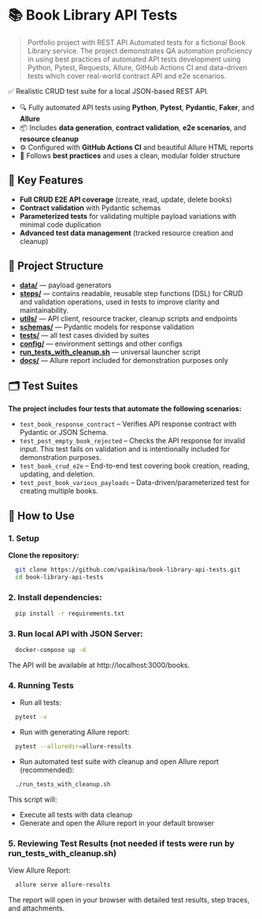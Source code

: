 # 📚 Book Library API Tests
> Portfolio project with REST API Automated tests for a fictional Book Library service.
The project demonstrates QA automation proficiency in using best practices of automated API tests development using Python, Pytest, Requests, Allure, GitHub Actions CI and data-driven tests which cover real-world contract API and e2e scenarios.

✅ Realistic CRUD test suite for a local JSON-based REST API.

- 🔍 Fully automated API tests using **Python**, **Pytest**, **Pydantic**, **Faker**, and **Allure**
- 📦 Includes **data generation**, **contract validation**, **e2e scenarios**, and **resource cleanup**
- ⚙️ Configured with **GitHub Actions CI** and beautiful Allure HTML reports
- 📘 Follows **best practices** and uses a clean, modular folder structure


## 🚀 Key Features

- **Full CRUD E2E API coverage** (create, read, update, delete books)
- **Contract validation** with Pydantic schemas
- **Parameterized tests** for validating multiple payload variations with minimal code duplication 
- **Advanced test data management** (tracked resource creation and cleanup)


## 📁 Project Structure

- [**data/**](./data) — payload generators  
- [**steps/**](./steps) — contains readable, reusable step functions (DSL) for CRUD and validation operations, used in tests to improve clarity and maintainability.
- [**utils/**](./utils) — API client, resource tracker, cleanup scripts and endpoints 
- [**schemas/**](./schemas) — Pydantic models for response validation  
- [**tests/**](./tests) — all test cases divided by suites  
- [**config/**](./config) — environment settings and other configs 
- [**run_tests_with_cleanup.sh**](./run_tests_with_cleanup.sh) — universal launcher script
- [**docs/**](./docs) — Allure report included for demonstration purposes only

## 🗂️ Test Suites
**The project includes four tests that automate the following scenarios:**
  - `test_book_response_contract` – Verifies API response contract with Pydantic or JSON Schema.
  - `test_post_empty_book_rejected` – Checks the API response for invalid input. This test fails on validation and is intentionally included for demonstration purposes.
  - `test_book_crud_e2e` – End-to-end test covering book creation, reading, updating, and deletion.
  - `test_post_book_various_payloads` – Data-driven/parameterized test for creating multiple books.

## 📘 How to Use 

### 1. **Setup**
**Clone the repository:**
```bash
  git clone https://github.com/vpaikina/book-library-api-tests.git
  cd book-library-api-tests
```

### 2. **Install dependencies:**
```bash
  pip install -r requirements.txt
```

### 3. **Run local API with JSON Server:**
```bash
  docker-compose up -d
```
The API will be available at http://localhost:3000/books.

### 4. Running Tests
- Run all tests:
```bash
  pytest -v
```
- Run with generating Allure report:
```bash
  pytest --alluredir=allure-results
```
- Run automated test suite with cleanup and open Allure report (recommended):

```bash
  ./run_tests_with_cleanup.sh
```
This script will:
- Execute all tests with data cleanup
- Generate and open the Allure report in your default browser 

### 5. Reviewing Test Results (not needed if tests were run by run_tests_with_cleanup.sh)
View Allure Report:
```bash
  allure serve allure-results
```
The report will open in your browser with detailed test results, step traces, and attachments.

